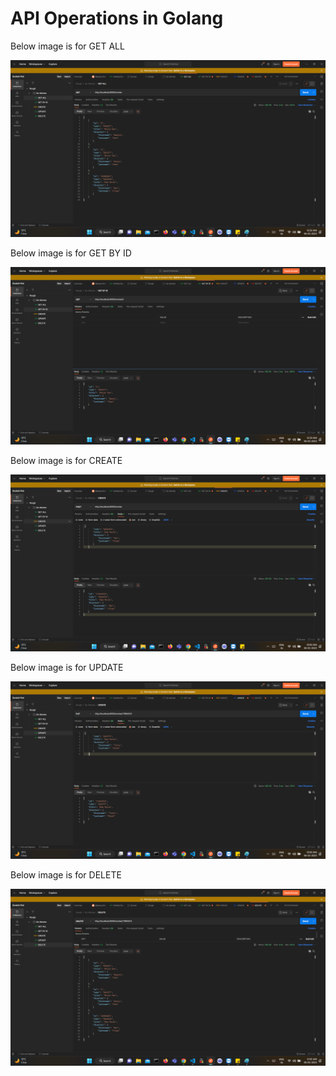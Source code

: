 # API Operations in Golang

Below image is for GET ALL

![GET ALL](./postman-output/GET%20ALL.png)

Below image is for GET BY ID

![GET BY ID](./postman-output/GET%20BY%20ID.png)

Below image is for CREATE

![CREATE](./postman-output/CREATE.png)

Below image is for UPDATE

![UPDATE](./postman-output/UPDATE.png)

Below image is for DELETE

![DELETE](./postman-output/DELETE.png)
